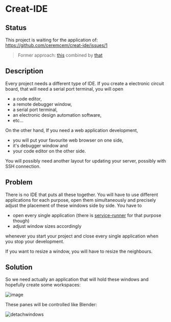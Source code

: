 # Creat-IDE

## Status 

This project is waiting for the application of: https://github.com/ceremcem/creat-ide/issues/1

> Former approach: [this](https://stackoverflow.com/questions/29948105/how-to-embed-an-application-into-another-application-dynamically) combined by [that](https://superuser.com/questions/1360453/how-to-use-more-than-one-window-manager-concurrently)


## Description 

Every project needs a different type of IDE. If you create a electronic circuit board, that will need a serial port terminal, you will open 

- a code editor, 
- a remote debugger window, 
- a serial port terminal, 
- an electronic design automation software, 
- etc... 

On the other hand, If you need a web application development, 

- you will put your favourite web browser on one side, 
- it's debugger window and 
- your code editor on the other side. 

You will possibly need another layout for updating your server, possibly with SSH connection.

## Problem

There is no IDE that puts all these together. You will have to use different applications for each purpose, open them simultaneously and precisely adjust the placement of these windows side by side. You have to 

- open every single application (there is [service-runner](https://github.com/aktos-io/service-runner) for that purpose though)
- adjust window sizes accordingly

whenever you start your project and close every single application when you stop your development. 

If you want to resize a window, you will have to resize the neighbours.

## Solution 

So we need actually an application that will hold these windows and hopefully create some workspaces: 

![image](https://user-images.githubusercontent.com/6639874/34055183-20574e76-e1df-11e7-9e29-3cf3ff5a7a51.png)

These panes will be controlled like Blender:

![detachwindows](https://user-images.githubusercontent.com/6639874/34056304-8594d002-e1e3-11e7-95b8-c5f3b4c6a25e.gif)


